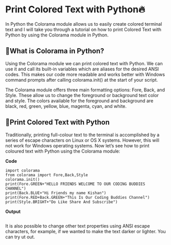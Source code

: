 # Print Colored Text with Python🔥

In Python the Colorama module allows us to easily create colored terminal text and I will take you through a tutorial on how to print Colored Text with Python by using the Colorama module in Python.

## 📌What is Colorama in Python?
Using the Colorama module we can print colored text with Python. We can use it and call its built-in variables which are aliases for the desired ANSI codes. This makes our code more readable and works better with Windows command prompts after calling colorama.init() at the start of your script.

The Colorama module offers three main formatting options: Fore, Back, and Style. These allow us to change the foreground or background text color and style. The colors available for the foreground and background are black, red, green, yellow, blue, magenta, cyan, and white.

## 📌Print Colored Text with Python
Traditionally, printing full-colour text to the terminal is accomplished by a series of escape characters on Linux or OS X systems. However, this will not work for Windows operating systems. Now let’s see how to print coloured text with Python using the Colorama module:

**Code**

    import colorama
    from colorama import Fore,Back,Style
    colorama.init()
    print(Fore.GREEN+"HELLO FRIENDS WELCOME TO OUR CODING BUDDIES CHANNEL")
    print(Back.BLUE+"Hi Friends my name Kishan")
    print(Fore.RED+Back.GREEN+"This Is Our Coding Buddies Channel")
    print(Style.BRIGHT+"Do Like Share And Subscribe")
**Output**

<img src="https://github.com/kishanrajput23/Personal-Python-Projects/blob/master/Colored%20Text/Colorama.png" alt="">

It is also possible to change other text properties using ANSI escape characters, for example, if we wanted to make the text darker or lighter. You can try ut out.

